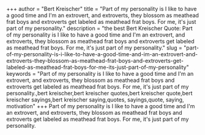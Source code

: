 +++
author = "Bert Kreischer"
title = "Part of my personality is I like to have a good time and I'm an extrovert, and extroverts, they blossom as meathead frat boys and extroverts get labeled as meathead frat boys. For me, it's just part of my personality."
description = "the best Bert Kreischer Quote: Part of my personality is I like to have a good time and I'm an extrovert, and extroverts, they blossom as meathead frat boys and extroverts get labeled as meathead frat boys. For me, it's just part of my personality."
slug = "part-of-my-personality-is-i-like-to-have-a-good-time-and-im-an-extrovert-and-extroverts-they-blossom-as-meathead-frat-boys-and-extroverts-get-labeled-as-meathead-frat-boys-for-me-its-just-part-of-my-personality"
keywords = "Part of my personality is I like to have a good time and I'm an extrovert, and extroverts, they blossom as meathead frat boys and extroverts get labeled as meathead frat boys. For me, it's just part of my personality.,bert kreischer,bert kreischer quotes,bert kreischer quote,bert kreischer sayings,bert kreischer saying,quotes, sayings,quote, saying, motivation"
+++
Part of my personality is I like to have a good time and I'm an extrovert, and extroverts, they blossom as meathead frat boys and extroverts get labeled as meathead frat boys. For me, it's just part of my personality.
